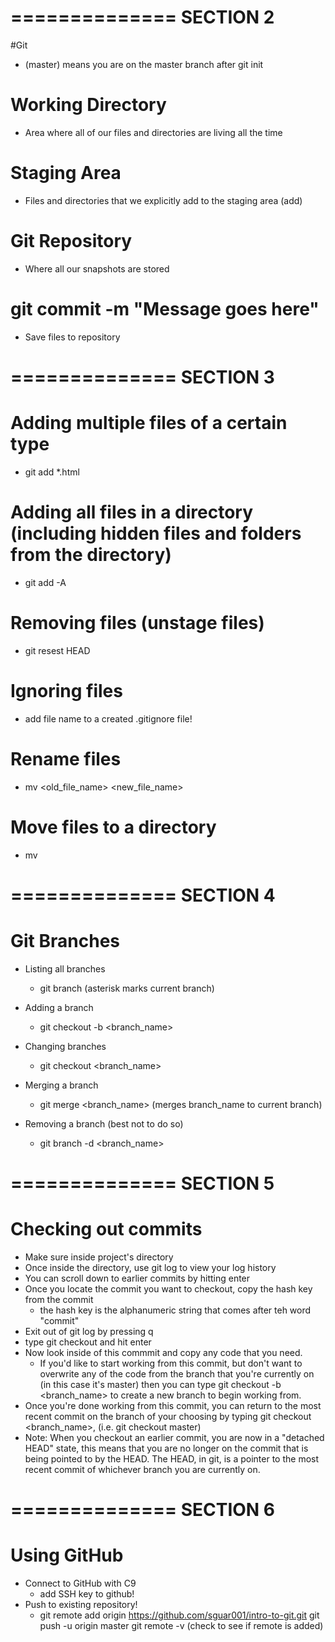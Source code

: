 ==============
SECTION 2
==============
#Git 
* (master) means you are on the master branch after git init

# Working Directory
* Area where all of our files and directories are living all the time

# Staging Area
*  Files and directories that we explicitly add to the staging area (add)

# Git Repository 
* Where all our snapshots are stored

# git commit -m "Message goes here"
* Save files to repository

==============
SECTION 3
==============
# Adding multiple files of a certain type
* git add *.html

# Adding all files in a directory (including hidden files and folders from the directory)
* git add -A

# Removing files (unstage files)
* git resest HEAD <file> 

# Ignoring files
* add file name to a created .gitignore file! 

# Rename files
* mv <old_file_name> <new_file_name>

# Move files to a directory
* mv <file-to-move> <directory-to-move-to>

==============
SECTION 4
==============
# Git Branches 
- Listing all branches
    * git branch (asterisk marks current branch)
    
- Adding a branch
    * git checkout -b <branch_name>

- Changing branches
    * git checkout <branch_name>

- Merging a branch
    * git merge <branch_name> (merges branch_name to current branch)

- Removing a branch (best not to do so)
    * git branch -d <branch_name>
    

==============
SECTION 5
==============
# Checking out commits
- Make sure inside project's directory
- Once inside the directory, use git log to view your log history
- You can scroll down to earlier commits by hitting enter
- Once you locate the commit you want to checkout, copy the hash key from the commit    
    - the hash key is the alphanumeric string that comes after teh word "commit"
- Exit out of git log by pressing q
- type git checkout <hash key> and hit enter
- Now look inside of this commmit and copy any code that you need. 
    - If you'd like to start working from this commit, but don't want to overwrite any of the code from the branch that you're currently on 
      (in this case it's master) then you can type git checkout -b <branch_name> to create a new branch to begin working from.
- Once you're done working from this commit, you can return to the most recent commit on the branch of your choosing by typing
  git checkout <branch_name>, (i.e. git checkout master)
- Note: When you checkout an earlier commit, you are now in a "detached HEAD" state, this means that you are no longer on the commit that 
  is being pointed to by the HEAD. The HEAD, in git, is a pointer to the most recent commit of whichever branch you are currently on.

==============
SECTION 6
==============
# Using GitHub
- Connect to GitHub with C9
    - add SSH key to github!
- Push to existing repository!
    - git remote add origin https://github.com/sguar001/intro-to-git.git
      git push -u origin master
      git remote -v (check to see if remote is added)
